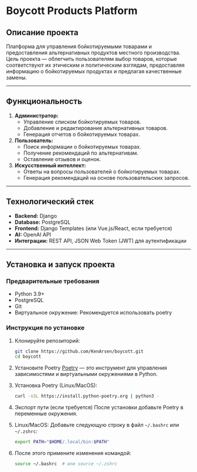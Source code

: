 # Boycott Products Platform

## Описание проекта

Платформа для управления бойкотируемыми товарами и предоставления альтернативных продуктов местного производства. Цель
проекта — облегчить пользователям выбор товаров, которые соответствуют их этическим и политическим взглядам,
предоставляя информацию о бойкотируемых продуктах и предлагая качественные замены.

---

## Функциональность

1. **Администратор:**
    - Управление списком бойкотируемых товаров.
    - Добавление и редактирование альтернативных товаров.
    - Генерация отчетов о бойкотируемых товарах.
2. **Пользователь:**
    - Поиск информации о бойкотируемых товарах.
    - Получение рекомендаций по альтернативам.
    - Оставление отзывов и оценок.
3. **Искусственный интеллект:**
    - Ответы на вопросы пользователей о бойкотируемых товарах.
    - Генерация рекомендаций на основе пользовательских запросов.

---

## Технологический стек

- **Backend:** Django
- **Database:** PostgreSQL
- **Frontend:** Django Templates (или Vue.js/React, если требуется)
- **AI:** OpenAI API
- **Интеграции:** REST API, JSON Web Token (JWT) для аутентификации

---

## Установка и запуск проекта

### Предварительные требования

- Python 3.9+
- PostgreSQL
- Git
- Виртуальное окружение: Рекомендуется использовать poetry

### Инструкция по установке

1. Клонируйте репозиторий:
   ```bash
   git clone https://github.com/KenArsen/boycott.git
   cd boycott
   ```
   
2. Установите Poetry
   [Poetry](https://python-poetry.org/) — это инструмент для управления зависимостями и виртуальными окружениями в
   Python.

3. Установка Poetry (Linux/MacOS):
   ```bash
   curl -sSL https://install.python-poetry.org | python3 -
   ```

4. Экспорт пути (если требуется)
   После установки добавьте Poetry в переменные окружения.

5. Linux/MacOS:
   Добавьте следующую строку в файл `~/.bashrc` или `~/.zshrc`:
   ```bash
   export PATH="$HOME/.local/bin:$PATH"
   ```
   
6. После этого примените изменения командой:
   ```bash
   source ~/.bashrc  # или source ~/.zshrc
   ```